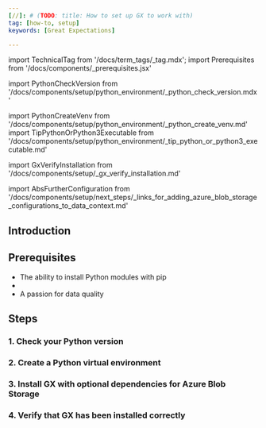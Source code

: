 ```yaml
---
[//]: # (TODO: title: How to set up GX to work with)
tag: [how-to, setup]
keywords: [Great Expectations]

---
```


[//]: # (TODO: # How to set up Great Expectations to work with)

import TechnicalTag from '/docs/term_tags/_tag.mdx';
import Prerequisites from '/docs/components/_prerequisites.jsx'

<!-- ## Prerequisites -->

<!-- ### 1. Check your Python version -->
import PythonCheckVersion from '/docs/components/setup/python_environment/_python_check_version.mdx'

<!-- ### 2. Create a Python virtual environment -->
import PythonCreateVenv from '/docs/components/setup/python_environment/_python_create_venv.md'
import TipPythonOrPython3Executable from '/docs/components/setup/python_environment/_tip_python_or_python3_executable.md'

<!-- ### 3. Install GX with optional dependencies for ABS -->
[//]: # (TODO: import InstallDependencies from 'README.md')

<!-- ### 4. Verify that GX has been installed correctly -->
import GxVerifyInstallation from '/docs/components/setup/_gx_verify_installation.md'




<!-- ## Next steps -->
import AbsFurtherConfiguration from '/docs/components/setup/next_steps/_links_for_adding_azure_blob_storage_configurations_to_data_context.md'

## Introduction

[//]: # (TODO: This guide will walk you through best practices for creating your GX Python environment and demonstrate how to locally install Great Expectations along with the necessary dependencies for working with $TODO$.)

## Prerequisites

<Prerequisites requirePython = {true} requireInstallation = {false} requireDataContext = {false} requireSourceData = {null} requireDatasource = {false} requireExpectationSuite = {false}>

- The ability to install Python modules with pip
- 
- A passion for data quality

</Prerequisites>

## Steps

### 1. Check your Python version

<PythonCheckVersion />

<TipPythonOrPython3Executable />

### 2. Create a Python virtual environment

<PythonCreateVenv />

### 3. Install GX with optional dependencies for Azure Blob Storage

<AbsInstallDependencies />

### 4. Verify that GX has been installed correctly

<GxVerifyInstallation />



[//]: # (TODO: ## Next steps)




